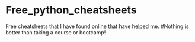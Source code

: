 # Free_python_cheatsheets
Free cheatsheets that I have found online that have helped me.
#Nothing is better than taking a course or bootcamp!
